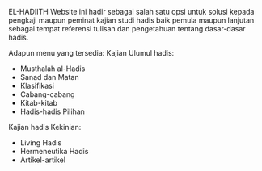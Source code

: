 EL-HADIITH
Website ini  hadir sebagai salah satu opsi untuk solusi kepada pengkaji maupun peminat kajian studi hadis baik pemula maupun lanjutan sebagai tempat referensi tulisan dan pengetahuan tentang dasar-dasar hadis.

Adapun menu yang tersedia:
Kajian Ulumul hadis:
- Musthalah al-Hadis
- Sanad dan Matan
- Klasifikasi
- Cabang-cabang
- Kitab-kitab
- Hadis-hadis Pilihan

Kajian hadis Kekinian:
- Living Hadis
- Hermeneutika Hadis
- Artikel-artikel
